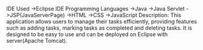 IDE Used
->Eclipse IDE
Programming Languages
->Java
->Java Servlet
->JSP(JavaServerPage)
->HTML
->CSS
->JavaScript
Description:
  This application allows users to manage their tasks efficiently, providing features such as adding tasks, marking tasks as completed and deleting tasks. It is designed to be easy to use and can be deployed on Eclipse with server(Apache Tomcat).
